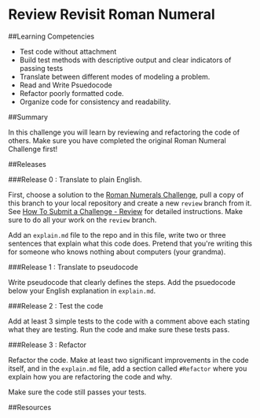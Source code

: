 # Review Revisit Roman Numeral 
 
##Learning Competencies 

* Test code without attachment
* Build test methods with descriptive output and clear indicators of passing tests
* Translate between different modes of modeling a problem.
* Read and Write Psuedocode
* Refactor poorly formatted code.
* Organize code for consistency and readability.

##Summary 

In this challenge you will learn by reviewing and refactoring the code of others. Make sure you have completed the original Roman Numeral Challenge first!

##Releases

###Release 0 : Translate to plain English.

First, choose a solution to the  [Roman Numerals Challenge](https://github.com/Devbootcamp/roman-numerals-challenge), pull a copy of this branch to your local repository and create a new `review` branch from it. See [How To Submit a Challenge - Review](https://github.com/sea-lions-2014/phase-1-guide/blob/master/how-to-submit.md) for detailed instructions. Make sure to do all your work on the `review` branch.

Add an `explain.md` file to the repo and in this file, write two or three sentences that explain what this code does. Pretend that you're writing this for someone who knows nothing about computers (your grandma). 

###Release 1 : Translate to pseudocode

Write pseudocode that clearly defines the steps.  Add the psuedocode below your English explanation in `explain.md`.

###Release 2 : Test the code

Add at least 3 simple tests to the code with a comment above each stating what they are testing. Run the code and make sure these tests pass.

###Release 3 : Refactor

Refactor the code. Make at least two significant improvements in the code itself, and in the `explain.md` file, add a section called `#Refactor` where you explain how you are refactoring the code and why.

Make sure the code still passes your tests. 

<!-- 
##Optimize Your Learning 
 -->
##Resources
